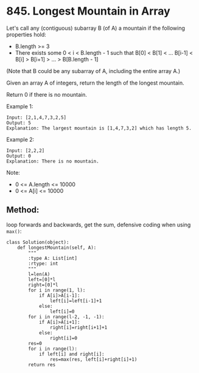 # 845. Longest Mountain in Array

Let's call any (contiguous) subarray B (of A) a mountain if the following properties hold:

- B.length >= 3
- There exists some 0 < i < B.length - 1 such that B[0] < B[1] < ... B[i-1] < B[i] > B[i+1] > ... > B[B.length - 1]

(Note that B could be any subarray of A, including the entire array A.)

Given an array A of integers, return the length of the longest mountain. 

Return 0 if there is no mountain.

Example 1:

    Input: [2,1,4,7,3,2,5]
    Output: 5
    Explanation: The largest mountain is [1,4,7,3,2] which has length 5.

Example 2:

    Input: [2,2,2]
    Output: 0
    Explanation: There is no mountain.
 
Note:

- 0 <= A.length <= 10000
- 0 <= A[i] <= 10000

## Method:

loop forwards and backwards, get the sum, defensive coding when using `max()`:

    class Solution(object):
        def longestMountain(self, A):
            """
            :type A: List[int]
            :rtype: int
            """
            l=len(A)
            left=[0]*l
            right=[0]*l
            for i in range(1, l):
                if A[i]>A[i-1]:
                    left[i]=left[i-1]+1
                else:
                    left[i]=0
            for i in range(l-2, -1, -1):
                if A[i]>A[i+1]:
                    right[i]=right[i+1]+1
                else:
                    right[i]=0
            res=0
            for i in range(l):
                if left[i] and right[i]:
                    res=max(res, left[i]+right[i]+1)
            return res